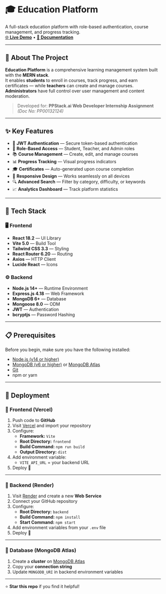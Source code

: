 # 🎓 Education Platform

A full-stack education platform with role-based authentication, course management, and progress tracking.  
[🌐 **Live Demo**](https://education-platform-phi-five.vercel.app/) • [📘 **Documentation**](https://docs.google.com/document/d/1rtkEmjCM_3JLfbPUaT1NdvKZ47hwxp2EIg0DmKA3VBA/edit?usp=sharing)

---

## 📖 About The Project

**Education Platform** is a comprehensive learning management system built with the **MERN stack**.  
It enables **students** to enroll in courses, track progress, and earn certificates — while **teachers** can create and manage courses.  
**Administrators** have full control over user management and content moderation.

> Developed for: **PPStack.ai Web Developer Internship Assignment**  
> *(Doc No: PP00132124)*

---

## ✨ Key Features

- 🔐 **JWT Authentication** — Secure token-based authentication  
- 👥 **Role-Based Access** — Student, Teacher, and Admin roles  
- 📚 **Course Management** — Create, edit, and manage courses  
- 📊 **Progress Tracking** — Visual progress indicators  
- 🎓 **Certificates** — Auto-generated upon course completion  
- 📱 **Responsive Design** — Works seamlessly on all devices  
- 🔍 **Advanced Search** — Filter by category, difficulty, or keywords  
- 📈 **Analytics Dashboard** — Track platform statistics  

---

## 🚀 Tech Stack

### 🖥️ Frontend
- **React 18.2** — UI Library  
- **Vite 5.0** — Build Tool  
- **Tailwind CSS 3.3** — Styling  
- **React Router 6.20** — Routing  
- **Axios** — HTTP Client  
- **Lucide React** — Icons  

### ⚙️ Backend
- **Node.js 14+** — Runtime Environment  
- **Express.js 4.18** — Web Framework  
- **MongoDB 6+** — Database  
- **Mongoose 8.0** — ODM  
- **JWT** — Authentication  
- **bcryptjs** — Password Hashing  

---

## 📋 Prerequisites

Before you begin, make sure you have the following installed:

- [Node.js (v14 or higher)](https://nodejs.org/)  
- [MongoDB (v6 or higher)](https://www.mongodb.com/try/download/community) or [MongoDB Atlas](https://www.mongodb.com/cloud/atlas)  
- [Git](https://git-scm.com/)  
- npm or yarn  

---

## 🚀 Deployment

### 🔹 Frontend (Vercel)

1. Push code to **GitHub**
2. Visit [Vercel](https://vercel.com) and import your repository  
3. Configure:
   - **Framework:** `Vite`
   - **Root Directory:** `frontend`
   - **Build Command:** `npm run build`
   - **Output Directory:** `dist`
4. Add environment variable:  
   - `VITE_API_URL` = your backend URL  
5. Deploy 🎉

---

### 🔹 Backend (Render)

1. Visit [Render](https://render.com) and create a new **Web Service**
2. Connect your GitHub repository  
3. Configure:
   - **Root Directory:** `backend`
   - **Build Command:** `npm install`
   - **Start Command:** `npm start`
4. Add environment variables from your `.env` file  
5. Deploy 🚀

---

### 🔹 Database (MongoDB Atlas)

1. Create a **cluster** on [MongoDB Atlas](https://www.mongodb.com/cloud/atlas)  
2. Copy your **connection string**  
3. Update `MONGODB_URI` in backend environment variables  

---

⭐ **Star this repo** if you find it helpful!  

